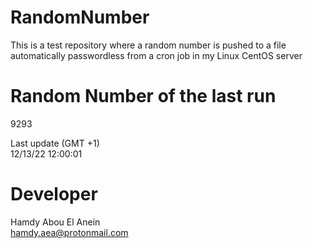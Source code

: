 # RandomNumber    
This is a test repository where a random number is pushed to a file automatically passwordless from a cron job in my Linux CentOS server    
# Random Number of the last run   
9293
      
Last update (GMT +1)    
12/13/22 12:00:01
# Developer    
Hamdy Abou El Anein   
hamdy.aea@protonmail.com

